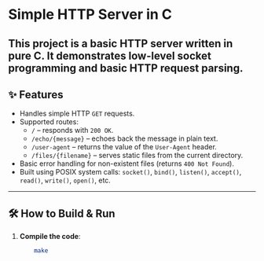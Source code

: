 # Simple HTTP Server in C

This project is a basic HTTP server written in pure C. It demonstrates low-level socket programming and basic HTTP request parsing. 
---

## ✨ Features

- Handles simple HTTP `GET` requests.
- Supported routes:
  - `/` – responds with `200 OK`.
  - `/echo/{message}` – echoes back the message in plain text.
  - `/user-agent` – returns the value of the `User-Agent` header.
  - `/files/{filename}` – serves static files from the current directory.
- Basic error handling for non-existent files (returns `400 Not Found`).
- Built using POSIX system calls: `socket()`, `bind()`, `listen()`, `accept()`, `read()`, `write()`, `open()`, etc.

---

## 🛠️ How to Build & Run

1. **Compile the code**:
   ```bash
       make
